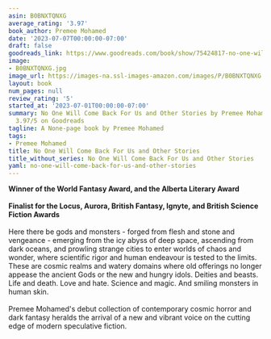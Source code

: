 ```yaml
---
asin: B0BNXTQNXG
average_rating: '3.97'
book_author: Premee Mohamed
date: '2023-07-07T00:00:00-07:00'
draft: false
goodreads_link: https://www.goodreads.com/book/show/75424817-no-one-will-come-back-for-us-and-other-stories
image:
- B0BNXTQNXG.jpg
image_url: https://images-na.ssl-images-amazon.com/images/P/B0BNXTQNXG.01._SCLZZZZZZZ.jpg
layout: book
num_pages: null
review_rating: '5'
started_at: '2023-07-01T00:00:00-07:00'
summary: No One Will Come Back For Us and Other Stories by Premee Mohamed - rated
  3.97/5 on Goodreads
tagline: A None-page book by Premee Mohamed
tags:
- Premee Mohamed
title: No One Will Come Back For Us and Other Stories
title_without_series: No One Will Come Back For Us and Other Stories
yaml: no-one-will-come-back-for-us-and-other-stories
---
```


<b>Winner of the World Fantasy Award, and the Alberta Literary Award</b><br /><br /><b>Finalist for the Locus, Aurora, British Fantasy, Ignyte, and British Science Fiction Awards</b><br /><br />Here there be gods and monsters - forged from flesh and stone and vengeance - emerging from the icy abyss of deep space, ascending from dark oceans, and prowling strange cities to enter worlds of chaos and wonder, where scientific rigor and human endeavour is tested to the limits. These are cosmic realms and watery domains where old offerings no longer appease the ancient Gods or the new and hungry idols. Deities and beasts. Life and death. Love and hate. Science and magic. And smiling monsters in human skin.<br /><br />Premee Mohamed's debut collection of contemporary cosmic horror and dark fantasy heralds the arrival of a new and vibrant voice on the cutting edge of modern speculative fiction.